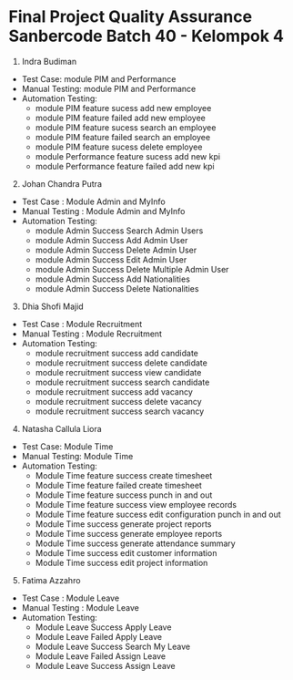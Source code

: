 # Final Project Quality Assurance Sanbercode Batch 40 - Kelompok 4

1. Indra Budiman

- Test Case: module PIM and Performance
- Manual Testing: module PIM and Performance
- Automation Testing:
  - module PIM feature sucess add new employee
  - module PIM feature failed add new employee
  - module PIM feature sucess search an employee
  - module PIM feature failed search an employee
  - module PIM feature sucess delete employee
  - module Performance feature sucess add new kpi
  - module Performance feature failed add new kpi

2. Johan Chandra Putra

- Test Case : Module Admin and MyInfo
- Manual Testing : Module Admin and MyInfo
- Automation Testing:
  - module Admin Success Search Admin Users
  - module Admin Success Add Admin User
  - module Admin Success Delete Admin User
  - module Admin Success Edit Admin User
  - module Admin Success Delete Multiple Admin User
  - module Admin Success Add Nationalities
  - module Admin Success Delete Nationalities

3. Dhia Shofi Majid

- Test Case : Module Recruitment
- Manual Testing : Module Recruitment
- Automation Testing:
  - module recruitment success add candidate
  - module recruitment success delete candidate
  - module recruitment success view candidate
  - module recruitment success search candidate
  - module recruitment success add vacancy
  - module recruitment success delete vacancy
  - module recruitment success search vacancy

4. Natasha Callula Liora

- Test Case: Module Time
- Manual Testing: Module Time
- Automation Testing:
  - Module Time feature success create timesheet
  - Module Time feature failed create timesheet
  - Module Time feature success punch in and out
  - Module Time feature success view employee records
  - Module Time feature success edit configuration punch in and out
  - Module Time success generate project reports
  - Module Time success generate employee reports
  - Module Time success generate attendance summary
  - Module Time success edit customer information
  - Module Time success edit project information

5. Fatima Azzahro

- Test Case : Module Leave
- Manual Testing : Module Leave
- Automation Testing:
  - Module Leave Success Apply Leave
  - Module Leave Failed Apply Leave
  - Module Leave Success Search My Leave
  - Module Leave Failed Assign Leave
  - Module Leave Success Assign Leave
